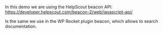 In this demo we are using the HelpScout beacon API: 
https://developer.helpscout.com/beacon-2/web/javascript-api/

Is the same we use in the WP Rocket plugin beacon, which allows to search documentation. 

